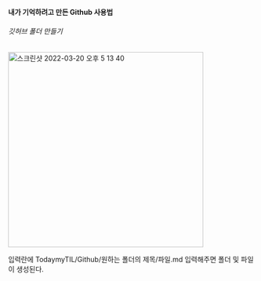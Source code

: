 
#### 내가 기억하려고 만든 Github 사용법

###### 깃허브 폴더 만들기
<img width="398" alt="스크린샷 2022-03-20 오후 5 13 40" src="https://user-images.githubusercontent.com/9494987/159153953-649bb971-4b19-43f5-a9e9-e093d424bf9d.png">

입력란에 TodaymyTIL/Github/원하는 폴더의 제목/파일.md 입력해주면 폴더 및 파일이 생성된다.
